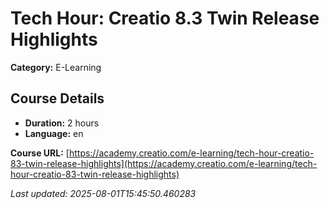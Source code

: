 # Tech Hour: Creatio 8.3 Twin Release Highlights

**Category:** E-Learning

## Course Details

- **Duration:** 2 hours
- **Language:** en

**Course URL:** [https://academy.creatio.com/e-learning/tech-hour-creatio-83-twin-release-highlights](https://academy.creatio.com/e-learning/tech-hour-creatio-83-twin-release-highlights)

*Last updated: 2025-08-01T15:45:50.460283*
